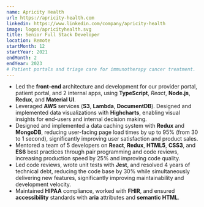 ```yaml
---
name: Apricity Health
url: https://apricity-health.com
linkedin: https://www.linkedin.com/company/apricity-health
image: logos/apricityhealth.svg
title: Senior Full Stack Developer
location: Remote
startMonth: 12
startYear: 2021
endMonth: 2
endYear: 2023
# Patient portals and triage care for immunotherapy cancer treatment.
---
```


- Led the **front-end** architecture and development for our provider portal, patient portal, and 2 internal apps, using **TypeScript**, *React*, **Node.js**, **Redux**, and **Material UI**.
- Leveraged **AWS** services (**S3**, **Lambda**, **DocumentDB**). Designed and implemented data visualizations with **Highcharts**, enabling visual insights for end-users and internal decision making.
- Designed and implemented a data caching system with **Redux** and **MongoDB**, reducing user-facing page load times by up to 95% (from 30 to 1 second), significantly improving user satisfaction and product sales.
- Mentored a team of 5 developers on **React**, **Redux**, **HTML5**, **CSS3**, and **ES6** best practices through pair programming and code reviews, increasing production speed by 25% and improving code quality.
- Led code reviews, wrote unit tests with **Jest**, and resolved 4 years of technical debt, reducing the code base by 30% while simultaneously delivering new features, significantly improving maintainability and development velocity.
- Maintained **HIPAA** compliance, worked with **FHIR**, and ensured **accessibility** standards with **aria** attributes and **semantic HTML**.
